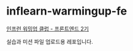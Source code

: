 # inflearn-warmingup-fe

[인프런 워밍업 클럽 - 프론트엔드 2기](https://www.inflearn.com/course/offline/warmup-club-2-fe)

실습과 미션 파일 업로드용 레포입니다.
